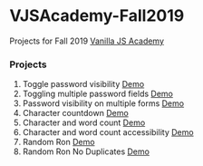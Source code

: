 # VJSAcademy-Fall2019

Projects for Fall 2019 [Vanilla JS Academy](https://vanillajsacademy.com/)

### Projects

1. Toggle password visibility [Demo](https://letioneill.github.io/VJSAcademy-Fall2019/01-toggle-password-visibility.html)
2. Toggling multiple password fields [Demo](https://letioneill.github.io/VJSAcademy-Fall2019/02-password-visibility-multiple-fields.html)
3. Password visibility on multiple forms [Demo](https://letioneill.github.io/VJSAcademy-Fall2019/03-password-visibility-multiple-forms.html)
4. Character countdown [Demo](https://letioneill.github.io/VJSAcademy-Fall2019/04-character-count.html)
5. Character and word count [Demo](https://letioneill.github.io/VJSAcademy-Fall2019/05-character-and-word-count.html)
6. Character and word count accessibility [Demo](https://letioneill.github.io/VJSAcademy-Fall2019/06-character-and-word-count-accessibility.html)
7. Random Ron [Demo](https://letioneill.github.io/VJSAcademy-Fall2019/07-random-ron.html)
8. Random Ron No Duplicates [Demo](https://letioneill.github.io/VJSAcademy-Fall2019/08-random-ron-no-duplicates.html)